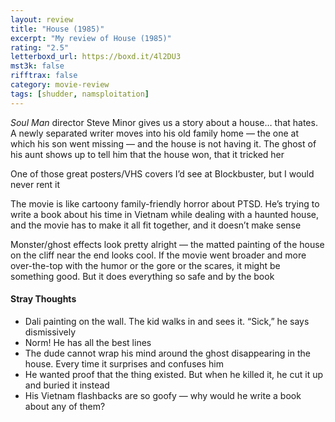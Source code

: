 ```yaml
---
layout: review
title: "House (1985)"
excerpt: "My review of House (1985)"
rating: "2.5"
letterboxd_url: https://boxd.it/4l2DU3
mst3k: false
rifftrax: false
category: movie-review
tags: [shudder, namsploitation]
---
```


<i>Soul Man </i>director Steve Minor gives us a story about a house… that hates. A newly separated writer moves into his old family home — the one at which his son went missing — and the house is not having it. The ghost of his aunt shows up to tell him that the house won, that it tricked her

One of those great posters/VHS covers I’d see at Blockbuster, but I would never rent it

The movie is like cartoony family-friendly horror about PTSD. He’s trying to write a book about his time in Vietnam while dealing with a haunted house, and the movie has to make it all fit together, and it doesn’t make sense

Monster/ghost effects look pretty alright — the matted painting of the house on the cliff near the end looks cool. If the movie went broader and more over-the-top with the humor or the gore or the scares, it might be something good. But it does everything so safe and by the book

#### Stray Thoughts

- Dali painting on the wall. The kid walks in and sees it. “Sick,” he says dismissively
- Norm! He has all the best lines
- The dude cannot wrap his mind around the ghost disappearing in the house. Every time it surprises and confuses him
- He wanted proof that the thing existed. But when he killed it, he cut it up and buried it instead
- His Vietnam flashbacks are so goofy — why would he write a book about any of them?
